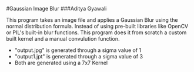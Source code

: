 #Gaussian Image Blur
###Aditya Gyawali

This program takes an image file and applies a Gaussian Blur using the normal distribution formula. 
Instead of  using pre-built libraries like OpenCV or PIL's built-in blur functions. This program does it from scratch a custom built kernel and a manual convulution function.

* "output.jpg" is generated through a sigma value of 1
* "output1.jpt" is generated through a sigma value of 3
* Both are generated using a 7x7 Kernel
